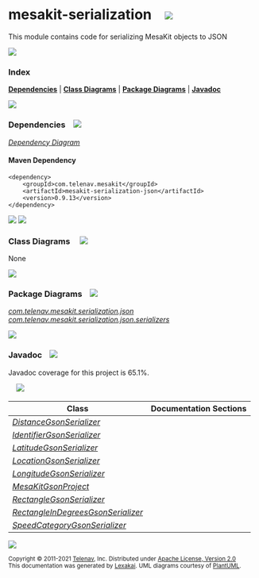 [//]: # (start-user-text)



[//]: # (end-user-text)

# mesakit-serialization &nbsp;&nbsp; <img src="https://telenav.github.io/telenav-assets/images/icons//bits-32.png" srcset="https://telenav.github.io/telenav-assets/images/icons//bits-32-2x.png 2x"/>

This module contains code for serializing MesaKit objects to JSON

<img src="https://telenav.github.io/telenav-assets/images/separators/horizontal-line-512.png" srcset="https://telenav.github.io/telenav-assets/images/separators/horizontal-line-512-2x.png 2x"/>

### Index



[**Dependencies**](#dependencies) | [**Class Diagrams**](#class-diagrams) | [**Package Diagrams**](#package-diagrams) | [**Javadoc**](#javadoc)

<img src="https://telenav.github.io/telenav-assets/images/separators/horizontal-line-512.png" srcset="https://telenav.github.io/telenav-assets/images/separators/horizontal-line-512-2x.png 2x"/>

### Dependencies <a name="dependencies"></a> &nbsp;&nbsp; <img src="https://telenav.github.io/telenav-assets/images/icons/dependencies-32.png" srcset="https://telenav.github.io/telenav-assets/images/icons/dependencies-32-2x.png 2x"/>

[*Dependency Diagram*](https://www.mesakit.org/0.9.13/lexakai/mesakit-extensions/mesakit-serialization/json/documentation/diagrams/dependencies.svg)

#### Maven Dependency

    <dependency>
        <groupId>com.telenav.mesakit</groupId>
        <artifactId>mesakit-serialization-json</artifactId>
        <version>0.9.13</version>
    </dependency>

<img src="https://telenav.github.io/telenav-assets/images/separators/horizontal-line-128.png" srcset="https://telenav.github.io/telenav-assets/images/separators/horizontal-line-128-2x.png 2x"/>

[//]: # (start-user-text)



[//]: # (end-user-text)

<img src="https://telenav.github.io/telenav-assets/images/separators/horizontal-line-128.png" srcset="https://telenav.github.io/telenav-assets/images/separators/horizontal-line-128-2x.png 2x"/>

### Class Diagrams <a name="class-diagrams"></a> &nbsp; &nbsp; <img src="https://telenav.github.io/telenav-assets/images/icons/diagram-40.png" srcset="https://telenav.github.io/telenav-assets/images/icons/diagram-40-2x.png 2x"/>

None

<img src="https://telenav.github.io/telenav-assets/images/separators/horizontal-line-128.png" srcset="https://telenav.github.io/telenav-assets/images/separators/horizontal-line-128-2x.png 2x"/>

### Package Diagrams <a name="package-diagrams"></a> &nbsp;&nbsp; <img src="https://telenav.github.io/telenav-assets/images/icons/box-32.png" srcset="https://telenav.github.io/telenav-assets/images/icons/box-32-2x.png 2x"/>

[*com.telenav.mesakit.serialization.json*](https://www.mesakit.org/0.9.13/lexakai/mesakit-extensions/mesakit-serialization/json/documentation/diagrams/com.telenav.mesakit.serialization.json.svg)  
[*com.telenav.mesakit.serialization.json.serializers*](https://www.mesakit.org/0.9.13/lexakai/mesakit-extensions/mesakit-serialization/json/documentation/diagrams/com.telenav.mesakit.serialization.json.serializers.svg)

<img src="https://telenav.github.io/telenav-assets/images/separators/horizontal-line-128.png" srcset="https://telenav.github.io/telenav-assets/images/separators/horizontal-line-128-2x.png 2x"/>

### Javadoc <a name="javadoc"></a> &nbsp;&nbsp; <img src="https://telenav.github.io/telenav-assets/images/icons/books-24.png" srcset="https://telenav.github.io/telenav-assets/images/icons/books-24-2x.png 2x"/>

Javadoc coverage for this project is 65.1%.  
  
&nbsp; &nbsp; <img src="https://telenav.github.io/telenav-assets/images/meter/meter-70-96.png" srcset="https://telenav.github.io/telenav-assets/images/meter/meter-70-96-2x.png 2x"/>




| Class | Documentation Sections |
|---|---|
| [*DistanceGsonSerializer*](https://www.mesakit.org/0.9.13/javadoc/mesakit-extensions/mesakit.serialization.json//////////////////////////////////////////////////////////////////////////.html) |  |  
| [*IdentifierGsonSerializer*](https://www.mesakit.org/0.9.13/javadoc/mesakit-extensions/mesakit.serialization.json////////////////////////////////////////////////////////////////////////////.html) |  |  
| [*LatitudeGsonSerializer*](https://www.mesakit.org/0.9.13/javadoc/mesakit-extensions/mesakit.serialization.json//////////////////////////////////////////////////////////////////////////.html) |  |  
| [*LocationGsonSerializer*](https://www.mesakit.org/0.9.13/javadoc/mesakit-extensions/mesakit.serialization.json//////////////////////////////////////////////////////////////////////////.html) |  |  
| [*LongitudeGsonSerializer*](https://www.mesakit.org/0.9.13/javadoc/mesakit-extensions/mesakit.serialization.json///////////////////////////////////////////////////////////////////////////.html) |  |  
| [*MesaKitGsonProject*](https://www.mesakit.org/0.9.13/javadoc/mesakit-extensions/mesakit.serialization.json//////////////////////////////////////////////////////////.html) |  |  
| [*RectangleGsonSerializer*](https://www.mesakit.org/0.9.13/javadoc/mesakit-extensions/mesakit.serialization.json///////////////////////////////////////////////////////////////////////////.html) |  |  
| [*RectangleInDegreesGsonSerializer*](https://www.mesakit.org/0.9.13/javadoc/mesakit-extensions/mesakit.serialization.json////////////////////////////////////////////////////////////////////////////////////.html) |  |  
| [*SpeedCategoryGsonSerializer*](https://www.mesakit.org/0.9.13/javadoc/mesakit-extensions/mesakit.serialization.json///////////////////////////////////////////////////////////////////////////////.html) |  |  

[//]: # (start-user-text)



[//]: # (end-user-text)

<img src="https://telenav.github.io/telenav-assets/images/separators/horizontal-line-512.png" srcset="https://telenav.github.io/telenav-assets/images/separators/horizontal-line-512-2x.png 2x"/>

<sub>Copyright &#169; 2011-2021 [Telenav](https://telenav.com), Inc. Distributed under [Apache License, Version 2.0](LICENSE)</sub>  
<sub>This documentation was generated by [Lexakai](https://lexakai.org). UML diagrams courtesy of [PlantUML](https://plantuml.com).</sub>
